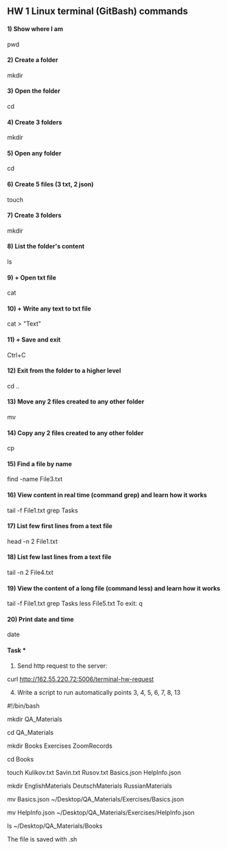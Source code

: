 ## HW 1 Linux terminal (GitBash) commands 

#### 1) Show where I am
pwd 	
#### 2) Create a folder
mkdir
#### 3) Open the folder
cd 
#### 4) Create 3 folders
mkdir 
#### 5) Open any folder
cd 
#### 6) Create 5 files (3 txt, 2 json)
touch 
#### 7) Create 3 folders
mkdir 
#### 8) List the folder's content
ls
#### 9) + Open txt file
cat
#### 10) + Write any text to txt file
cat > "Text"
#### 11) + Save and exit
Ctrl+C
#### 12) Exit from the folder to a higher level 
cd ..
#### 13) Move any 2 files created to any other folder
mv
#### 14) Copy any 2 files created to any other folder
cp
#### 15) Find a file by name
find -name File3.txt
#### 16) View content in real time (command grep) and learn how it works
tail -f File1.txt grep Tasks 
#### 17) List few first lines from a text file
head -n 2 File1.txt
#### 18) List few last lines from a text file
tail -n 2 File4.txt
#### 19) View the content of a long file (command less) and learn how it works
tail -f File1.txt grep Tasks 
less File5.txt
To exit: q
#### 20) Print date and time
date
#### Task *
1) Send http request to the server:

curl http://162.55.220.72:5006/terminal-hw-request

4) Write a script to run automatically points 3, 4, 5, 6, 7, 8, 13
   
#!/bin/bash

mkdir QA_Materials

cd QA_Materials

mkdir Books Exercises ZoomRecords

cd Books

touch Kulikov.txt Savin.txt Rusov.txt Basics.json HelpInfo.json

mkdir EnglishMaterials DeutschMaterials RussianMaterials

mv Basics.json ~/Desktop/QA_Materials/Exercises/Basics.json

mv HelpInfo.json ~/Desktop/QA_Materials/Exercises/HelpInfo.json

ls ~/Desktop/QA_Materials/Books

The file is saved with .sh
